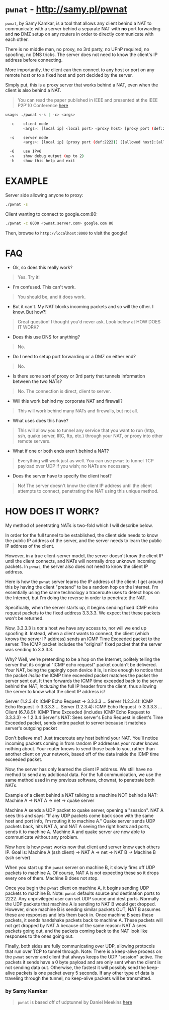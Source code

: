 # `pwnat` - http://samy.pl/pwnat

`pwnat`, by Samy Kamkar, is a tool that allows any client
behind a NAT to communicate with a server behind a
separate NAT with **no** port forwarding and **no** DMZ
setup on any routers in order to directly communicate
with each other.

There is no middle man, no proxy, no 3rd party, no UPnP
required, no spoofing, no DNS tricks. The server does
not need to know the client's IP address before connecting.

More importantly, the client can then connect to any
host or port on any remote host or to a fixed host and
port decided by the server.

Simply put, this is a proxy server that works behind a NAT,
even when the client is also behind a NAT.

> You can read the paper published in IEEE and presented at
the IEEE P2P'10 Conference [here](http://samy.pl/pwnat/pwnat.pdf)

```bash
usage: ./pwnat <-s | -c> <args>

  -c    client mode
        <args>: [local ip] <local port> <proxy host> [proxy port (def:2222)] <remote host> <remote port>

  -s    server mode
        <args>: [local ip] [proxy port (def:2222)] [[allowed host]:[allowed port] ...]

  -6    use IPv6
  -v    show debug output (up to 2)
  -h    show this help and exit
```

# EXAMPLE

Server side allowing anyone to proxy:
```bash
./pwnat -s
```

Client wanting to connect to google.com:80:
```bash
./pwnat -c 8000 <pwnat.server.com> google.com 80
```

Then, browse to `http://localhost:8000` to visit the google!


# FAQ

* Ok, so does this really work?

> Yes. Try it!

* I'm confused. This can't work.

> You should be, and it does work.

* But it can't. My NAT blocks incoming packets and so will the other.
I know. But how?!

> Great question! I thought you'd never ask.
Look below at HOW DOES IT WORK?

* Does this use DNS for anything?

> No.

* Do I need to setup port forwarding or a DMZ on either end?

> No.

* Is there some sort of proxy or 3rd party that tunnels information between
the two NATs?

> No. The connection is direct, client to server.

* Will this work behind my corporate NAT and firewall?

> This will work behind many NATs and firewalls, but not all.

* What uses does this have?

> This will allow you to tunnel any service that you want to run (http,
ssh, quake server, IRC, ftp, etc.) through your NAT, or proxy into
other remote servers.

* What if one or both ends aren't behind a NAT?

> Everything will work just as well. You can use `pwnat` to tunnel TCP
payload over UDP if you wish; no NATs are necessary.

* Does the server have to specify the client host?

> No! The server doesn't know the client IP address until the client
attempts to connect, penetrating the NAT using this unique method.

# HOW DOES IT WORK?

My method of penetrating NATs is two-fold which I will describe below.

In order for the full tunnel to be established, the client side needs to
know the public IP address of the server, and the server needs to learn
the public IP address of the client.

However, in a true client-server model, the server doesn't know the client IP
until the client connects, and NATs will normally drop unknown incoming packets.
In `pwnat`, the server also does not need to know the client IP address.

Here is how the `pwnat` server learns the IP address of the client:
I get around this by having the client "pretend" to be a random hop on
the Internet. I'm essentially using the same technology a traceroute uses
to detect hops on the Internet, but I'm doing the reverse in order to
penetrate the NAT.

Specifically, when the server starts up, it begins sending fixed ICMP echo
request packets to the fixed address 3.3.3.3. We expect that these packets
won't be returned.

Now, 3.3.3.3 is *not* a host we have any access to, nor will we end up spoofing
it. Instead, when a client wants to connect, the client (which knows the server
IP address) sends an ICMP Time Exceeded packet to the server. The ICMP packet
includes the "original" fixed packet that the server was sending to 3.3.3.3.

Why? Well, we're pretending to be a hop on the Internet, politely telling the
server that its original "ICMP echo request" packet couldn't be delivered.
Your NAT, being the gapingly open device it is, is nice enough to notice that
the packet *inside* the ICMP time exceeded packet matches the packet the server
sent out. It then forwards the ICMP time exceeded back to the server behind
the NAT, *including* the full IP header from the client, thus allowing the
server to know what the client IP address is!

Server (1.2.3.4): ICMP Echo Request -> 3.3.3.3
...
Server (1.2.3.4): ICMP Echo Request -> 3.3.3.3
...
Server (1.2.3.4): ICMP Echo Request -> 3.3.3.3
...
Client (6.7.8.9): ICMP Time Exceeded (includes ICMP Echo Request to 3.3.3.3) -> 1.2.3.4
Server's NAT: Sees server's Echo Request in client's Time Exceeded packet,
    sends entire packet to server because it matches server's outgoing packet

Don't believe me? Just traceroute any host behind your NAT. You'll notice
incoming packets coming in from random IP addresses your router knows
nothing about. Your router knows to send those back to you, rather than another
client on your network, based off of the data inside the ICMP time exceeded packet.

Now, the server has only learned the client IP address. We still have no
method to send any additional data. For the full communication, we use the
same method used in my previous software, chownat, to penetrate both NATs.

Example of a client behind a NAT talking to a machine NOT behind a NAT:
Machine A -> NAT A -> net -> quake server

Machine A sends a UDP packet to quake server, opening a "session".
NAT A sees this and says:
"If any UDP packets come back soon with the same host and port info,
I'm routing it to machine A."
Quake server sends UDP packets back, hits NAT A, and NAT A seeing the right
hosts and ports, sends it to machine A. Machine A and quake server are now
able to communicate without any problem.

Now here is how `pwnat` works now that client and server know each others IP.
Goal is: Machine A (ssh client) -> NAT A -> net -> NAT B -> Machine B (ssh server)

When you start up the `pwnat` server on machine B, it slowly fires off
UDP packets to machine A. Of course, NAT A is not expecting these so it
drops every one of them. Machine B does not stop.

Once you begin the `pwnat` client on machine A, it begins sending UDP
packets to machine B. Note: `pwnat` defaults source and destination
ports to 2222. Any unprivileged user can set UDP source and dest ports.
Normally the UDP packets that machine A is sending to NAT B would get dropped.
However, since machine B is sending similar packets OUT, NAT B assumes
these are responses and lets them back in. Once machine B sees these packets,
it sends handshake packets back to machine A. These packets will not get
dropped by NAT A because of the same reason: NAT A sees packets going out, and
the packets coming back to the NAT look like responses to the ones going out.

Finally, both sides are fully communicating over UDP, allowing protocols that
run over TCP to tunnel through.
Note: There is a keep-alive process on the `pwnat` server and client that
always keeps the UDP "session" active. The packets it sends have a 0 byte
payload and are only sent when the client is not sending data out. Otherwise,
the fastest it will possibly send the keep-alive packets is one packet every 5
seconds. If any other type of data is traveling through the tunnel, no
keep-alive packets will be transmitted.



### by Samy Kamkar

> `pwnat` is based off of udptunnel by Daniel Meekins [here](http://code.google.com/p/udptunnel/)